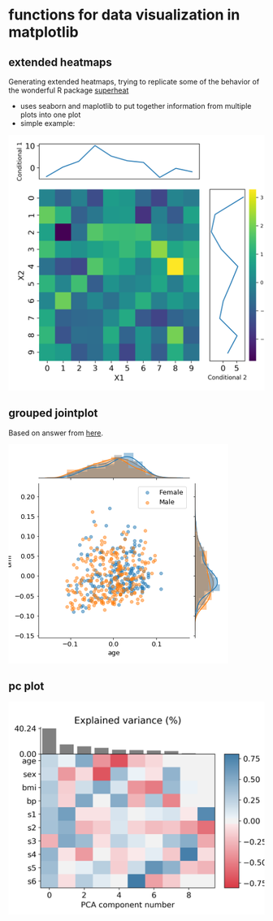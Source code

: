 # functions for data visualization in matplotlib




## extended heatmaps

Generating extended heatmaps, trying to replicate some of the behavior of the wonderful R package [superheat](https://github.com/rlbarter/superheat)

- uses seaborn and maplotlib to put together information from multiple plots into one plot
- simple example:

![](plot_heatmap_extended.png)

## grouped jointplot

Based on answer from [here](https://stackoverflow.com/questions/35920885/how-to-overlay-a-seaborn-jointplot-with-a-marginal-distribution-histogram-fr).

![](plot_joint_grouped.png)

## pc plot

![](plot_pcs.png)

